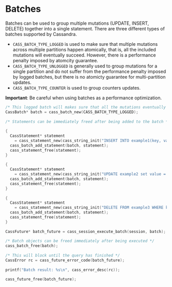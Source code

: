 # Batches

Batches can be used to group multiple mutations (UPDATE, INSERT, DELETE) together into a single statement. There are three different types of batches supported by Cassandra.

* `CASS_BATCH_TYPE_LOGGED` is used to make sure that multiple mutations across multiple partitions happen atomically, that is, all the included mutations will eventually succeed. However, there is a performance penalty imposed by atomcity guarantee.
* `CASS_BATCH_TYPE_UNLOGGED` is generally used to group mutations for a single partition and do not suffer from the performance penalty imposed by logged batches, but there is no atomicty guarantee for  multi-partition updates.
* `CASS_BATCH_TYPE_COUNTER` is used to group counters updates.

**Important**: Be careful when using batches as a performance optimization.

```c
/* This logged batch will makes sure that all the mutations eventually succeed */
CassBatch* batch = cass_batch_new(CASS_BATCH_TYPE_LOGGED);
 
/* Statements can be immediately freed after being added to the batch */
 
{
  CassStatement* statement
    = cass_statement_new(cass_string_init("INSERT INTO example1(key, value) VALUES ('a', '1')"), 0);
  cass_batch_add_statement(batch, statement);
  cass_statement_free(statement);
}
 
{
  CassStatement* statement
    = cass_statement_new(cass_string_init("UPDATE example2 set value = '2' WHERE key = 'b'"), 0);
  cass_batch_add_statement(batch, statement);
  cass_statement_free(statement);
}
 
{
  CassStatement* statement
    = cass_statement_new(cass_string_init("DELETE FROM example3 WHERE key = 'c'"), 0);
  cass_batch_add_statement(batch, statement);
  cass_statement_free(statement);
}
 
CassFuture* batch_future = cass_session_execute_batch(session, batch);
 
/* Batch objects can be freed immediately after being executed */
cass_batch_free(batch);
 
/* This will block until the query has finished */
CassError rc = cass_future_error_code(batch_future);
 
printf("Batch result: %s\n", cass_error_desc(rc));
 
cass_future_free(batch_future);
```
